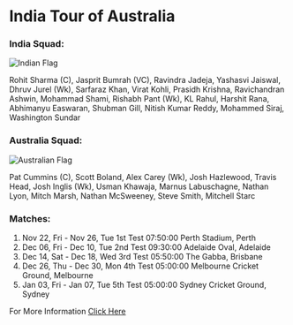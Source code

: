 # India Tour of Australia
### India Squad:
![Indian Flag](https://images.app.goo.gl/Bw)

Rohit Sharma (C), Jasprit Bumrah (VC), Ravindra Jadeja, Yashasvi Jaiswal, Dhruv Jurel (Wk), Sarfaraz Khan, Virat Kohli, Prasidh Krishna, Ravichandran Ashwin, Mohammad Shami, Rishabh Pant (Wk), KL Rahul, Harshit Rana, Abhimanyu Easwaran, Shubman Gill, Nitish Kumar Reddy, Mohammed Siraj, Washington Sundar
### Australia Squad:
![Australian Flag](https://images.app.goo.gl/BwAyt4933QaUpVNk9.jpeg)

Pat Cummins (C), Scott Boland, Alex Carey (Wk), Josh Hazlewood, Travis Head, Josh Inglis (Wk), Usman Khawaja, Marnus Labuschagne, Nathan Lyon, Mitch Marsh, Nathan McSweeney, Steve Smith, Mitchell Starc
### Matches:
1. Nov 22, Fri - Nov 26, Tue	1st Test	07:50:00	Perth Stadium, Perth
2. Dec 06, Fri - Dec 10, Tue	2nd Test	09:30:00	Adelaide Oval, Adelaide
3. Dec 14, Sat - Dec 18, Wed	3rd Test	05:50:00	The Gabba, Brisbane
4. Dec 26, Thu - Dec 30, Mon	4th Test	05:00:00	Melbourne Cricket Ground, Melbourne
5. Jan 03, Fri - Jan 07, Tue	5th Test	05:00:00	Sydney Cricket Ground, Sydney

For More Information [Click Here](https://www.espncricinfo.com/series/australia-vs-india-2024-25-1426547)

